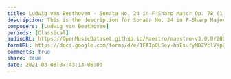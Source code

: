 ```yaml
---
title: Ludwig van Beethoven - Sonata No. 24 in F-Sharp Major Op. 78 (1)
description: This is the description for Sonata No. 24 in F-Sharp Major Op. 78 by Ludwig van Beethoven
composers: [Ludwig van Beethoven]
periods: [Classical]
audioURL: https://OpenMusicDataset.github.io/Maestro/maestro-v3.0.0/2008/MIDI-Unprocessed_11_R1_2008_01-04_ORIG_MID--AUDIO_11_R1_2008_wav--2.midi
formURL: https://docs.google.com/forms/d/e/1FAIpQLSey-haEsufyMDZVclVKpZTEiCocnba-6LGPDFiLlJJ4U5y6oA/viewform
comments: true
share: true
date: 2021-08-08T07:43:13-06:00
---
```

